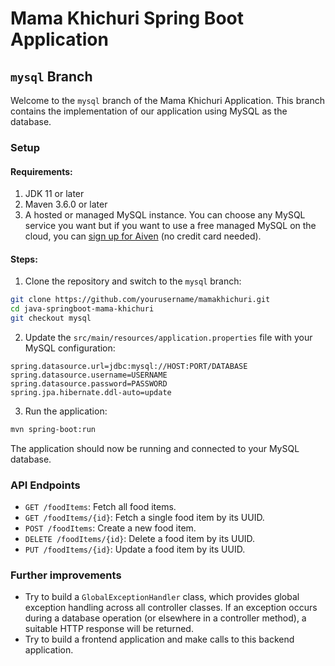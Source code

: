 # Mama Khichuri Spring Boot Application

## `mysql` Branch

Welcome to the `mysql` branch of the Mama Khichuri Application. This branch contains the implementation of our application using MySQL as the database.

### Setup

#### Requirements:

1. JDK 11 or later
2. Maven 3.6.0 or later
3. A hosted or managed MySQL instance. You can choose any MySQL service you want but if you want to use a free managed MySQL on the cloud, you can [sign up for Aiven](https://console.aiven.io/signup?referral_code=v3tvatqoyzbu3yp2oiy9) (no credit card needed).

#### Steps:

1. Clone the repository and switch to the `mysql` branch:

```bash
git clone https://github.com/yourusername/mamakhichuri.git
cd java-springboot-mama-khichuri
git checkout mysql
```

2. Update the `src/main/resources/application.properties` file with your MySQL configuration:

```properties
spring.datasource.url=jdbc:mysql://HOST:PORT/DATABASE
spring.datasource.username=USERNAME
spring.datasource.password=PASSWORD
spring.jpa.hibernate.ddl-auto=update
```

3. Run the application:

```bash
mvn spring-boot:run
```

The application should now be running and connected to your MySQL database.

### API Endpoints

- `GET /foodItems`: Fetch all food items.
- `GET /foodItems/{id}`: Fetch a single food item by its UUID.
- `POST /foodItems`: Create a new food item.
- `DELETE /foodItems/{id}`: Delete a food item by its UUID.
- `PUT /foodItems/{id}`: Update a food item by its UUID.

### Further improvements

- Try to build a `GlobalExceptionHandler` class, which provides global exception handling across all controller classes. If an exception occurs during a database operation (or elsewhere in a controller method), a suitable HTTP response will be returned.
- Try to build a frontend application and make calls to this backend application.
